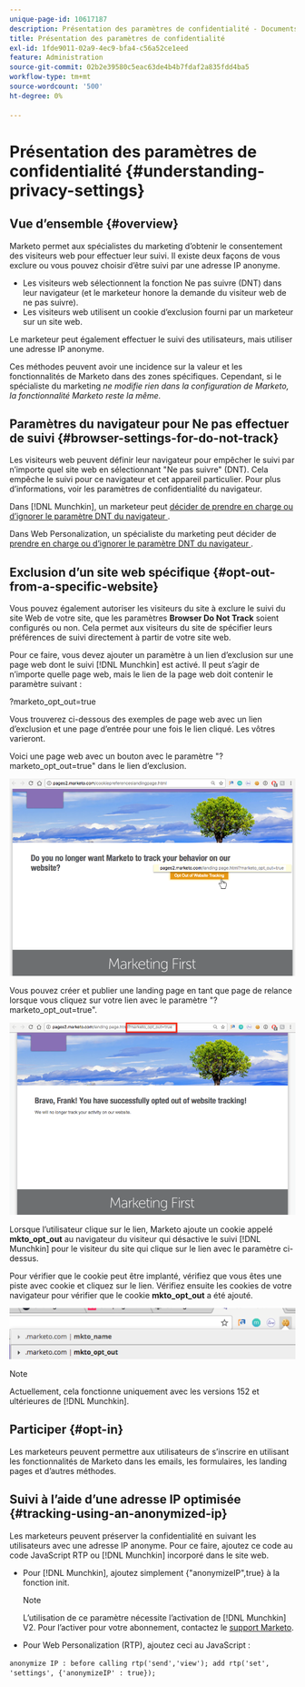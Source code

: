 ```yaml
---
unique-page-id: 10617187
description: Présentation des paramètres de confidentialité - Documents Marketo - Documentation du produit
title: Présentation des paramètres de confidentialité
exl-id: 1fde9011-02a9-4ec9-bfa4-c56a52ce1eed
feature: Administration
source-git-commit: 02b2e39580c5eac63de4b4b7fdaf2a835fdd4ba5
workflow-type: tm+mt
source-wordcount: '500'
ht-degree: 0%

---
```


# Présentation des paramètres de confidentialité {#understanding-privacy-settings}

## Vue d’ensemble {#overview}

Marketo permet aux spécialistes du marketing d’obtenir le consentement des visiteurs web pour effectuer leur suivi. Il existe deux façons de vous exclure ou vous pouvez choisir d’être suivi par une adresse IP anonyme.

* Les visiteurs web sélectionnent la fonction Ne pas suivre (DNT) dans leur navigateur (et le marketeur honore la demande du visiteur web de ne pas suivre).
* Les visiteurs web utilisent un cookie d’exclusion fourni par un marketeur sur un site web.

Le marketeur peut également effectuer le suivi des utilisateurs, mais utiliser une adresse IP anonyme.

Ces méthodes peuvent avoir une incidence sur la valeur et les fonctionnalités de Marketo dans des zones spécifiques. Cependant, si le spécialiste du marketing _ne modifie rien dans la configuration de Marketo, la fonctionnalité Marketo reste la même._

## Paramètres du navigateur pour Ne pas effectuer de suivi {#browser-settings-for-do-not-track}

Les visiteurs web peuvent définir leur navigateur pour empêcher le suivi par n’importe quel site web en sélectionnant &quot;Ne pas suivre&quot; (DNT). Cela empêche le suivi pour ce navigateur et cet appareil particulier. Pour plus d’informations, voir les paramètres de confidentialité du navigateur.

Dans [!DNL Munchkin], un marketeur peut [ décider de prendre en charge ou d’ignorer le paramètre DNT du navigateur ](/help/marketo/product-docs/administration/settings/edit-do-not-track-browser-support-settings.md).

Dans Web Personalization, un spécialiste du marketing peut décider de [prendre en charge ou d’ignorer le paramètre DNT du navigateur ](/help/marketo/product-docs/web-personalization/getting-started/setting-web-personalization-to-do-not-track.md).

## Exclusion d’un site web spécifique {#opt-out-from-a-specific-website}

Vous pouvez également autoriser les visiteurs du site à exclure le suivi du site Web de votre site, que les paramètres **Browser Do Not Track** soient configurés ou non. Cela permet aux visiteurs du site de spécifier leurs préférences de suivi directement à partir de votre site web.

Pour ce faire, vous devez ajouter un paramètre à un lien d’exclusion sur une page web dont le suivi [!DNL Munchkin] est activé. Il peut s’agir de n’importe quelle page web, mais le lien de la page web doit contenir le paramètre suivant :

?marketo_opt_out=true

Vous trouverez ci-dessous des exemples de page web avec un lien d’exclusion et une page d’entrée pour une fois le lien cliqué. Les vôtres varieront.

Voici une page web avec un bouton avec le paramètre &quot;?marketo_opt_out=true&quot; dans le lien d’exclusion.

![](assets/understanding-privacy-settings-1.png)

Vous pouvez créer et publier une landing page en tant que page de relance lorsque vous cliquez sur votre lien avec le paramètre &quot;?marketo_opt_out=true&quot;.

![](assets/understanding-privacy-settings-2.png)

Lorsque l’utilisateur clique sur le lien, Marketo ajoute un cookie appelé **mkto_opt_out** au navigateur du visiteur qui désactive le suivi [!DNL Munchkin] pour le visiteur du site qui clique sur le lien avec le paramètre ci-dessus.

Pour vérifier que le cookie peut être implanté, vérifiez que vous êtes une piste avec cookie et cliquez sur le lien. Vérifiez ensuite les cookies de votre navigateur pour vérifier que le cookie **mkto_opt_out** a été ajouté.

![](assets/understanding-privacy-settings-3.png)

>[!NOTE]
>
>Actuellement, cela fonctionne uniquement avec les versions 152 et ultérieures de [!DNL Munchkin].

## Participer {#opt-in}

Les marketeurs peuvent permettre aux utilisateurs de s’inscrire en utilisant les fonctionnalités de Marketo dans les emails, les formulaires, les landing pages et d’autres méthodes.

## Suivi à l’aide d’une adresse IP optimisée {#tracking-using-an-anonymized-ip}

Les marketeurs peuvent préserver la confidentialité en suivant les utilisateurs avec une adresse IP anonyme. Pour ce faire, ajoutez ce code au code JavaScript RTP ou [!DNL Munchkin] incorporé dans le site web.

* Pour [!DNL Munchkin], ajoutez simplement {&quot;anonymizeIP&quot;,true} à la fonction init.

  >[!NOTE]
  >
  >L’utilisation de ce paramètre nécessite l’activation de [!DNL Munchkin] V2. Pour l’activer pour votre abonnement, contactez le [support Marketo](https://nation.marketo.com/community/support_solutions).

* Pour Web Personalization (RTP), ajoutez ceci au JavaScript :

`anonymize IP : before calling rtp('send','view'); add rtp('set', 'settings', {'anonymizeIP' : true});`

